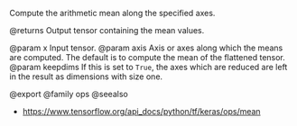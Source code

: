 Compute the arithmetic mean along the specified axes.

@returns
    Output tensor containing the mean values.

@param x Input tensor.
@param axis Axis or axes along which the means are computed. The default
    is to compute the mean of the flattened tensor.
@param keepdims If this is set to `True`, the axes which are reduced are left
    in the result as dimensions with size one.

@export
@family ops
@seealso
+ <https://www.tensorflow.org/api_docs/python/tf/keras/ops/mean>
